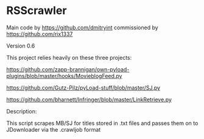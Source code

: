 # RSScrawler
Main code by https://github.com/dmitryint commissioned by https://github.com/rix1337

Version 0.6

This project relies heavily on these three projects:

https://github.com/zapp-brannigan/own-pyload-plugins/blob/master/hooks/MovieblogFeed.py

https://github.com/Gutz-Pilz/pyLoad-stuff/blob/master/SJ.py

https://github.com/bharnett/Infringer/blob/master/LinkRetrieve.py

Description:

This script scrapes MB/SJ for titles stored in .txt files and passes them on to JDownloader via the .crawljob format
